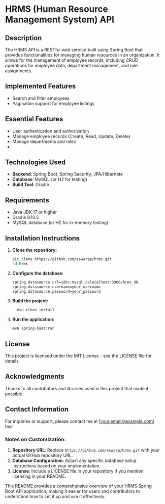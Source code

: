 # HRMS (Human Resource Management System) API

## Description
The HRMS API is a RESTful web service built using Spring Boot that provides functionalities for managing human resources in an organization. It allows for the management of employee records,
including CRUD operations for employee data, department management, and role assignments.

## Implemented Features
- Search and filter employees
- Pagination support for employee listings

## Essential Features
- User authentication and authorization
- Manage employee records (Create, Read, Update, Delete)
- Manage departments and roles
- 
## Technologies Used
- **Backend**: Spring Boot, Spring Security, JPA/Hibernate
- **Database**: MySQL (or H2 for testing)
- **Build Tool**: Gradle

## Requirements
- Java JDK 17 or higher
- Gradle 8.10.2
- MySQL database (or H2 for in-memory testing)

## Installation Instructions

1. **Clone the repository:**
   ```bash
   git clone https://github.com/eswarap/hrms.git
   cd hrms
2. **Configure the database:**
     ```bash
    spring.datasource.url=jdbc:mysql://localhost:3306/hrms_db
    spring.datasource.username=your_username
    spring.datasource.password=your_password
3.  **Build the project:**
    ```bash
      mvn clean install
4.  **Run the application:**
    ```bash
    mvn spring-boot:run

## License
This project is licensed under the MIT License - see the LICENSE file for details.
## Acknowledgments
Thanks to all contributors and libraries used in this project that made it possible.
## Contact Information
For inquiries or support, please contact me at [your.email@example.com].
text

### Notes on Customization:

1. **Repository URL**: Replace `https://github.com/eswarp/hrms.git` with your actual GitHub repository URL.
2. **Database Configuration**: Adjust any specific database setup instructions based on your implementation.
3. **License**: Include a LICENSE file in your repository if you mention licensing in your README.

This README provides a comprehensive overview of your HRMS Spring Boot API application, making it easier for users and contributors to understand how to set it up and use it effectively.
